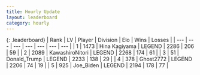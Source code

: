 ```yaml
---
title: Hourly Update
layout: leaderboard
category: hourly
---
```


{: .leaderboard}
| Rank | LV | Player | Division | Elo | Wins | Losses |
| --- | --- | --- | --- | --- | --- | --- |
| <span data-change="0">1</span> | 1473 | <span title="ID: 315148">Hina Kagiyama</span> | LEGEND | <span data-change="0">2286</span> | <span data-change="0">206</span> | <span data-change="0">59</span> |
| <span data-change="0">2</span> | 2089 | <span title="ID: 164871">KawashiroNitori</span> | LEGEND | <span data-change="0">2268</span> | <span data-change="0">174</span> | <span data-change="0">61</span> |
| <span data-change="0">3</span> | 51 | <span title="ID: 515520">Donald_Trump</span> | LEGEND | <span data-change="0">2233</span> | <span data-change="0">138</span> | <span data-change="0">29</span> |
| <span data-change="0">4</span> | 378 | <span title="ID: 336637">Ghost2772</span> | LEGEND | <span data-change="0">2206</span> | <span data-change="0">74</span> | <span data-change="0">19</span> |
| <span data-change="0">5</span> | 925 | <span title="ID: 353063">Joe_Biden</span> | LEGEND | <span data-change="0">2194</span> | <span data-change="0">178</span> | <span data-change="0">77</span> |